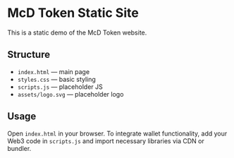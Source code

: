 # McD Token Static Site

This is a static demo of the McD Token website.

## Structure

- `index.html` — main page
- `styles.css` — basic styling
- `scripts.js` — placeholder JS
- `assets/logo.svg` — placeholder logo

## Usage

Open `index.html` in your browser. To integrate wallet functionality, add your Web3 code in `scripts.js` and import necessary libraries via CDN or bundler.
